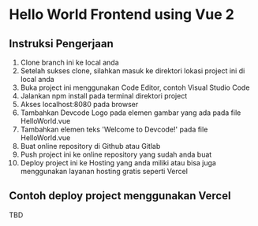 # Hello World Frontend using Vue 2

## Instruksi Pengerjaan

1. Clone branch ini ke local anda
2. Setelah sukses clone, silahkan masuk ke direktori lokasi project ini di local anda
3. Buka project ini menggunakan Code Editor, contoh Visual Studio Code
4. Jalankan npm install pada terminal direktori project
5. Akses localhost:8080 pada browser
6. Tambahkan Devcode Logo pada elemen gambar yang ada pada file HelloWorld.vue
7. Tambahkan elemen teks 'Welcome to Devcode!' pada file HelloWorld.vue
8. Buat online repository di Github atau Gitlab
9. Push project ini ke online repository yang sudah anda buat
10. Deploy project ini ke Hosting yang anda miliki atau bisa juga menggunakan layanan hosting gratis seperti Vercel

## Contoh deploy project menggunakan Vercel

TBD
